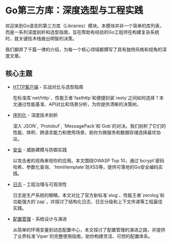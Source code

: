 # Go第三方库：深度选型与工程实践

欢迎来到Go语言的第三方库（Libraries）模块。本模块并非一个简单的库列表，而是一系列深度剖析和选型指南，旨在帮助有经验的Go工程师在构建复杂系统时，就关键技术栈做出明智的决策。

我们摒弃了千篇一律的介绍，为每一个核心领域都撰写了具有独特风格和视角的深度文章。

## 核心主题

<div class="vp-doc">
  <ul>
    <li>
      <a href="./http-clients.md">HTTP客户端</a> - <span class="custom-tag">实战对比与选型指南</span>
      <p>在标准库`net/http`、性能王者`fasthttp`和便捷封装`resty`之间如何选择？本文通过性能基准、API对比和场景分析，为你提供清晰的决策树。</p>
    </li>
    <li>
      <a href="./serialization.md">序列化</a> - <span class="custom-tag">深度技术剖析</span>
      <p>深入`JSON`, `Protobuf`, `MessagePack`和`Gob`的对决。我们剖析了它们的性能、体积、跨语言能力和使用场景，助你为微服务和数据存储选择最优协议。</p>
    </li>
    <li>
      <a href="./security.md">安全</a> - <span class="custom-tag">威胁建模与防御实践</span>
      <p>以攻击者的视角审视你的应用。本文围绕OWASP Top 10，通过`bcrypt`密码哈希、参数化查询、`html/template`防XSS等，提供可落地的Go安全编码实践。</p>
    </li>
    <li>
      <a href="./logging.md">日志</a> - <span class="custom-tag">工程治理与可观测性</span>
      <p>日志是生产系统的眼睛。本文对比了官方新标准`slog`、性能王者`zerolog`和功能强大的`zap`，并探讨了结构化日志、日志分级和上下文传递等工程最佳实践。</p>
    </li>
    <li>
      <a href="./configuration.md">配置管理</a> - <span class="custom-tag">系统设计与演进</span>
      <p>从简单的环境变量到动态配置中心，本文探讨了配置管理的演进之路，并提供了业界标准`Viper`的完整使用指南，助你构建灵活、可控的配置体系。</p>
    </li>
  </ul>
</div> 
